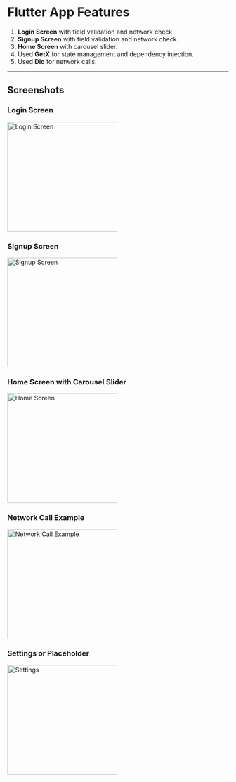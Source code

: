 # Flutter App Features

1. **Login Screen** with field validation and network check.
2. **Signup Screen** with field validation and network check.
3. **Home Screen** with carousel slider.
4. Used **GetX** for state management and dependency injection.
5. Used **Dio** for network calls.

---

## Screenshots

### Login Screen
<img src="https://github.com/user-attachments/assets/d9828d49-4cc8-4d47-9f96-a3c4b0ecacab" alt="Login Screen" width="250">

### Signup Screen
<img src="https://github.com/user-attachments/assets/bdd45a99-3edb-4ac0-9715-927215a63c93" alt="Signup Screen" width="250">

### Home Screen with Carousel Slider
<img src="https://github.com/user-attachments/assets/422d5ce4-83fd-41a2-a5ae-98e7fad04d29" alt="Home Screen" width="250">

### Network Call Example
<img src="https://github.com/user-attachments/assets/ff94c2fb-6589-4d60-b5d0-8d715c3198df" alt="Network Call Example" width="250">

### Settings or Placeholder
<img src="https://github.com/user-attachments/assets/dc3d886c-5502-41f8-ba4b-147257acf8ba" alt="Settings" width="250">
